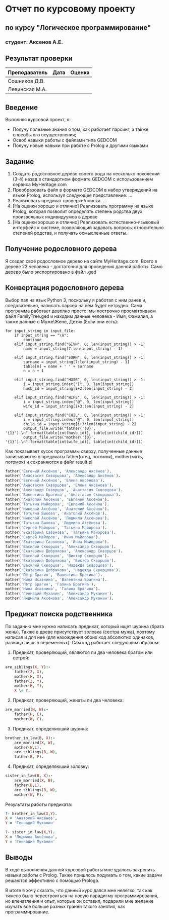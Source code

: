 # Отчет по курсовому проекту
## по курсу "Логическое программирование"

### студент: Аксенов А.Е.

## Результат проверки

| Преподаватель     | Дата         |  Оценка       |
|-------------------|--------------|---------------|
| Сошников Д.В. |              |                   |
| Левинская М.А.|              |                   |

## Введение
Выполняя курсовой проект, я:
* Получу полезные знания о том, как работает парсинг, а также способы его осуществления;
* Освоб навыки работы с файлами типа GEDCOM 
* Получу новые навыки при работе с Prolog и другими языками

## Задание

 1. Создать родословное дерево своего рода на несколько поколений (3-4) назад в стандартном формате GEDCOM с использованием сервиса MyHeritage.com 
 2. Преобразовать файл в формате GEDCOM в набор утверждений на языке Prolog, используя следующее представление: ...
 3. Реализовать предикат проверки/поиска .... 
 4. [На оценки хорошо и отлично] Реализовать программу на языке Prolog, которая позволит определять степень родства двух произвольных индивидуумов в дереве
 5. [На оценки хорошо и отлично] Реализовать естественно-языковый интерфейс к системе, позволяющий задавать вопросы относительно степеней родства, и получать осмысленные ответы. 

## Получение родословного дерева

Я создал своё родословное дерево на сайте MyHeritage.com. Всего в дереве 23 человека - достаточно для проведения данной работы. Само дерево было экспортировано в файл .ged

## Конвертация родословного дерева

Выбор пал на язык Python 3, поскольку я работал с ним ранее и, следовательно, написать парсер на нём будет нетрудно.
Сама программа работает доволно просто: мы построчно просматриваем файл FamilyTree.ged и находим данные человека - Имя, Фамилия, а также данные о Муже\Жене, Детях (Если они есть):

```python3
for input_string in input_file:
    if input_string == "\n":
        continue
    elif input_string.find("GIVN", 0, len(input_string)) > -1:
        name = input_string[7:len(input_string) - 1]

    elif input_string.find("SURN", 0, len(input_string)) > -1:
        surname = input_string[7:len(input_string) - 1]
        table[n] = name + ' ' + surname
        n = n + 1
        
    elif input_string.find("HUSB", 0, len(input_string)) > -1:
        i = input_string.index("I", 0, len(input_string))
        husb_id = input_string[i+2:len(input_string) - 2]

    elif input_string.find("WIFE", 0, len(input_string)) > -1:
        i = input_string.index("@", 0, len(input_string))
        wife_id = input_string[i+3:len(input_string) - 2] 

    elif input_string.find("CHIL", 0, len(input_string)) > -1:
        i = input_string.index("@", 0, len(input_string))
        child_id = input_string[i+3:len(input_string) - 2] 
        output_file.write("father('{0}', '{1}').\n".format(table[int(husb_id)], table[int(child_id)]))
        output_file.write("mother('{0}', '{1}').\n".format(table[int(wife_id)], table[int(child_id)]))
```
Как показывает кусок программы сверху, полученные данные записываются в предикаты father(отец, потомок), mother(мать, потомок) и сохраняются в файл result.pl

```prolog
father('Евгений Аксёнов', 'Александр Аксёнов').
mother('Анастасия Скворцова', 'Александр Аксёнов').
father('Евгений Аксёнов', 'Елена Аксёнова').
mother('Анастасия Скворцова', 'Елена Аксёнова').
father('Александр Скворцов', 'Анастасия Скворцова').
mother('Валентина Брагина', 'Анастасия Скворцова').
father('Анатолий Аксёнов', 'Евгений Аксёнов').
mother('Татьяна Майорова', 'Евгений Аксёнов').
father('Николай Аксёнов', 'Анатолий Аксёнов').
mother('Татьяна Быкова', 'Анатолий Аксёнов').
father('Николай Аксёнов', 'Людмила Аксёнова').
mother('Татьяна Быкова', 'Людмила Аксёнова').
father('Сергей Майоров', 'Татьяна Майорова').
mother('Екатерина Сазонова', 'Татьяна Майорова').
father('Сергей Майоров', 'Инна Майорова').
mother('Екатерина Сазонова', 'Инна Майорова').
father('Василий Скворцов', 'Александр Скворцов').
mother('Екатерина Добрякова', 'Александр Скворцов').
father('Василий Скворцов', 'Виктор Скворцов').
mother('Екатерина Добрякова', 'Виктор Скворцов').
father('Василий Скворцов', 'Надежда Скворцова').
mother('Екатерина Добрякова', 'Надежда Скворцова').
father('Пётр Брагин', 'Валентина Брагина').
mother('Нина Исавнина', 'Валентина Брагина').
father('Пётр Брагин', 'Галина Брагина').
mother('Нина Исавнина', 'Галина Брагина').
father('Геннадий Муханин', 'Александр Муханин').
mother('Людмила Аксёнова', 'Александр Муханин').
```

## Предикат поиска родственника

По заданию мне нужно написать предикат, который ищет шурина (брата жены). Также в древе присутствует золовка (сестра мужа), поэтому написал и для неё (для нахождения обоих код абсолютно одинаков, разница лишь в переменных).
Сам код работает следующим образом: 
1. Предикат, проверяющий, являются ли два человека братом или сетрой:
```prolog
are_siblings(X, Y):-
    father(Z, X),
    mother(H, X),
    father(Z, Y),
    mother(H, Y),
    X \= Y.
```
2. Предикат, проверяющий, женаты ли два человека:
```prolog
are_married(H, W):-
    father(H, C),
    mother(W, C).
```
3. Предикат, определяюший шурина:
```prolog
brother_in_law(B, X):-
    are_married(X, W),
    mother(W,L),
    are_siblings(B, W),
    father(B, F).
```
4. Предикат, определяюший золовку:
```prolog
sister_in_law(B, X):-
    are_married(X, B),
    father(B,L),
    are_siblings(B, W),
    mother(W, F).
```
Результаты работы предиката:
```prolog
?- brother_in_law(X,Y).
X = 'Анатолий Аксёнов',
Y = 'Геннадий Муханин'

?- sister_in_law(X,Y).
X = 'Людмила Аксёнова',
Y = 'Геннадий Муханин'
```

## Выводы
В ходе выполнения данной курсовой работы мне удалось закрепить навыки работы с Prolog. Также пришлось подумать о том, какие задачи решаются эффективно с помощью Prologа.

В итоге я хочу сказать, что данный курс дался мне нелегко, так как тяжело было перестроиться на новую парадигму программирования, но впечатления и опыт, которые он оставил, подарили мне желание изучать все больше разных граней такого занятия, как программирование.
